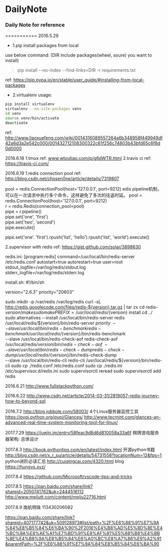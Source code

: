# DailyNote

### Daily Note for reference
===========
2016.5.29

* 1.pip install packages from local

use below command:
(DIR include packages(wheel, soure) you want to install)
> pip install --no-index --find-links=DIR -r requirements.txt

ref: https://pip.pypa.io/en/stable/user_guide/#installing-from-local-packages

* 2.virtualenv usage:

```Bash
pip install virtualenv
virtualenv --no-site-packages venv
cd venv
source venv/bin/activate
deactivate
```

ref: http://www.liaoxuefeng.com/wiki/0014316089557264a6b348958f449949df42a6d3a2e542c000/001432712108300322c61f256c74803b43bfd65c6f8d0d0000

2016.6.18
1.tmux 
ref: www.wtoutiao.com/p/g6dWTR.html
2.travis ci
ref: https://travis-ci.com/

2016.6.19
1.redis connection pool
ref: http://blog.csdn.net/chosen0ne/article/details/7319807

pool = redis.ConnectionPool(host='127.0.0.1', port=9212)
edis pipeline机制，可以在一次请求中执行多个命令，这样避免了多次的往返时延。
pool = redis.ConnectionPool(host='127.0.0.1', port=9212)  
r = redis.Redis(connection_pool=pool)  
pipe = r.pipeline()  
pipe.set('one', 'first')  
pipe.set('two', 'second')  
pipe.execute()  
  
pipe.set('one'. 'first').rpush('list', 'hello').rpush('list', 'world').execute()

2.supervisor with redis
ref: https://gist.github.com/solar/3898630

redis.ini:
[program:redis]
command=/usr/local/bin/redis-server /etc/redis.conf
autostart=true
autorestart=true
user=root
stdout_logfile=/var/log/redis/stdout.log
stderr_logfile=/var/log/redis/stderr.log

install.sh:
#!/bin/sh

version="2.6.3"
priority="20603"

sudo mkdir -p /var/redis /var/log/redis
curl -sL http://redis.googlecode.com/files/redis-${version}.tar.gz | tar zx
cd redis-${version}/
make
sudo make PREFIX=/usr/local/redis/${version} install
cd ../
sudo alternatives --install /usr/local/bin/redis-server redis /usr/local/redis/${version}/bin/redis-server ${priority} \
  --slave /usr/local/bin/redis-benchmark redis-benchmark /usr/local/redis/${version}/bin/redis-benchmark \
  --slave /usr/local/bin/redis-check-aof redis-check-aof /usr/local/redis/${version}/bin/redis-check-aof \
  --slave /usr/local/bin/redis-check-dump redis-check-dump /usr/local/redis/${version}/bin/redis-check-dump \
  --slave /usr/local/bin/redis-cli redis-cli /usr/local/redis/${version}/bin/redis-cli
sudo cp ./redis.conf /etc/redis.conf
sudo cp ./redis.ini /etc/supervisor.d/redis.ini
sudo supervisorctl reread
sudo supervisorctl add redis

2016.6.21
http://www.fullstackpython.com/

2016.6.22
http://www.csdn.net/article/2014-03-31/2819057-redis-journey-how-to-beyond-sql

2016.7.2
http://blog.jobbole.com/58003/  4个Linux服务器监控工具
https://pypi.python.org/pypi/Glances/
http://www.tecmint.com/glances-an-advanced-real-time-system-monitoring-tool-for-linux/

2017.7.29
https://juejin.im/entry/58feac9d8d6d810058a33a6f 棋牌游戏服务器架构: 总体设计

2017.8.3
http://book.pythontips.com/en/latest/index.html 开源python书籍
http://blog.csdn.net/x_r_su/article/details/54731558?locationNum=12&fps=1 python进阶必读汇总
http://cuiqingcai.com/4320.html blog
https://hungys.xyz/ 

2017.8.4
https://github.com/Microsoft/vscode-tips-and-tricks

2017.8.5
https://pan.baidu.com/share/link?shareid=2050741762&uk=2444516112
http://www.meijutt.com/content/meiju22716.html

2017.8.9
南航明珠  113430206082

https://pan.baidu.com/share/link?shareid=407177742&uk=509128973#list/path=%2F%E6%88%91%E7%9A%84%E8%B5%84%E6%BA%90%2F2016%E4%B8%AD%E5%8D%8E%E4%BC%9A%E8%AE%A1%E7%BD%91%E8%AF%81%E5%88%B8%E4%BB%8E%E4%B8%9A%E8%B5%84%E6%A0%BC%E8%A7%86%E9%A2%91&parentPath=%2F%E6%88%91%E7%9A%84%E8%B5%84%E6%BA%90
